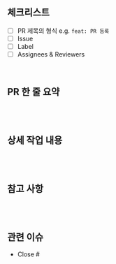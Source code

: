 ## 체크리스트
- [ ] PR 제목의 형식 e.g. `feat: PR 등록`
- [ ] Issue 
- [ ] Label 
- [ ] Assignees & Reviewers 

<br>

## PR 한 줄 요약
<!--수정/추가한 작업 내용을 설명해 주세요.-->

<br><br>

## 상세 작업 내용
<!-- 작업한 상세 내용을 작성해 주세요.-->

<br><br>

## 참고 사항
<!-- 참고할 만한 사항이 있다면 작성해 주세요. -->

<br><br>

## 관련 이슈
<!-- 아래 이슈 번호를 작성하면 해당 이슈가 닫힙니다. -->
<!-- ex) Close #14 -->

- Close #

<br><br>
